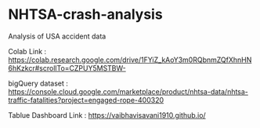 # NHTSA-crash-analysis
Analysis of USA accident data

Colab Link : https://colab.research.google.com/drive/1FYiZ_kAoY3m0RQbnmZQfXhnHN6hKzkcr#scrollTo=CZPUY5MSTBW-

bigQuery dataset : https://console.cloud.google.com/marketplace/product/nhtsa-data/nhtsa-traffic-fatalities?project=engaged-rope-400320

Tablue Dashboard Link : https://vaibhavisavani1910.github.io/

